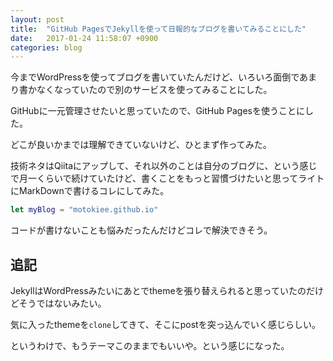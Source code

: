 ```yaml
---
layout: post
title:  "GitHub PagesでJekyllを使って日報的なブログを書いてみることにした"
date:   2017-01-24 11:58:07 +0900
categories: blog
---
```

今までWordPressを使ってブログを書いていたんだけど、いろいろ面倒であまり書かなくなっていたので別のサービスを使ってみることにした。

GitHubに一元管理させたいと思っていたので、GitHub Pagesを使うことにした。

どこが良いかまでは理解できていないけど、ひとまず作ってみた。

技術ネタはQiitaにアップして、それ以外のことは自分のブログに、という感じで月一くらいで続けていたけど、書くことをもっと習慣づけたいと思ってライトにMarkDownで書けるコレにしてみた。


```swift
let myBlog = "motokiee.github.io"
```

コードが書けないことも悩みだったんだけどコレで解決できそう。


## 追記
JekyllはWordPressみたいにあとでthemeを張り替えられると思っていたのだけどそうではないみたい。

気に入ったthemeを`clone`してきて、そこにpostを突っ込んでいく感じらしい。

というわけで、もうテーマこのままでもいいや。という感じになった。
